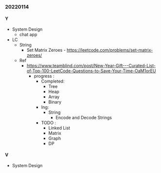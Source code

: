 ### 20220114

#### Y
- System Design
  - chat app
- LC
  - String
     - Set Matrix Zeroes - https://leetcode.com/problems/set-matrix-zeroes/
  - Ref
    - https://www.teamblind.com/post/New-Year-Gift---Curated-List-of-Top-100-LeetCode-Questions-to-Save-Your-Time-OaM1orEU
      - progress :
        - Completed:
          - Tree
          - Heap
          - Array
          - Binary
        - Ing:
          - String
            - Encode and Decode Strings
        - TODO :
          - Linked List
          - Matrix
          - Graph
          - DP

#### V
- System Design
